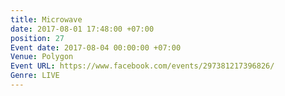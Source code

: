 ```yaml
---
title: Microwave
date: 2017-08-01 17:48:00 +07:00
position: 27
Event date: 2017-08-04 00:00:00 +07:00
Venue: Polygon
Event URL: https://www.facebook.com/events/297381217396826/
Genre: LIVE
---
```



